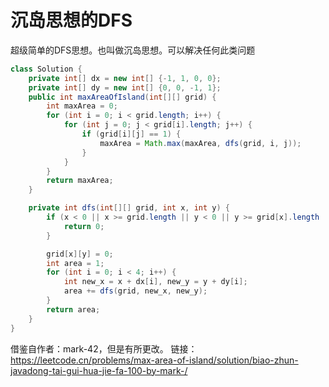 # 沉岛思想的DFS

超级简单的DFS思想。也叫做沉岛思想。可以解决任何此类问题

```java
class Solution {
    private int[] dx = new int[] {-1, 1, 0, 0};
    private int[] dy = new int[] {0, 0, -1, 1};
    public int maxAreaOfIsland(int[][] grid) {
        int maxArea = 0;
        for (int i = 0; i < grid.length; i++) {
            for (int j = 0; j < grid[i].length; j++) {
                if (grid[i][j] == 1) {
                    maxArea = Math.max(maxArea, dfs(grid, i, j));
                }
            }
        }
        return maxArea;
    }

    private int dfs(int[][] grid, int x, int y) {
        if (x < 0 || x >= grid.length || y < 0 || y >= grid[x].length || grid[x][y] == 0) {
            return 0;
        }

        grid[x][y] = 0;
        int area = 1;
        for (int i = 0; i < 4; i++) {
            int new_x = x + dx[i], new_y = y + dy[i];
            area += dfs(grid, new_x, new_y);
        }
        return area;
    }
}
```

借鉴自作者：mark-42，但是有所更改。
链接：https://leetcode.cn/problems/max-area-of-island/solution/biao-zhun-javadong-tai-gui-hua-jie-fa-100-by-mark-/